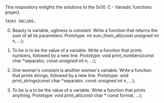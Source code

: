 This respository enlights the solutions to the 0x10. C - Variadic functions project.

	TASKS INCLUDE;

0. Beauty is variable, ugliness is constant.
Write a function that returns the sum of all its parameters.
	Prototype: int sum_them_all(const unsigned int n, ...);

1. To be is to be the value of a variable.
Write a function that prints numbers, followed by a new line.
	Prototype: void print_numbers(const char *separator, const unsigned int n, ...);

2. One woman's constant is another woman's variable.
Write a function that prints strings, followed by a new line.
	Prototype: void print_strings(const char *separator, const unsigned int n, ...);

3. To be is a to be the value of a variable.
Write a function that prints anything.
	Prototype: void print_all(const char * const format, ...);
